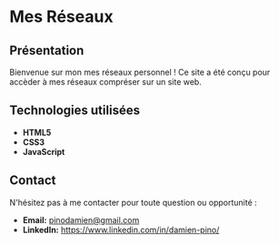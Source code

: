 # Mes Réseaux

## Présentation
Bienvenue sur mon mes réseaux personnel ! Ce site a été conçu pour accèder à mes réseaux compréser sur un site web.

## Technologies utilisées
* **HTML5**
* **CSS3**
* **JavaScript**

## Contact
N'hésitez pas à me contacter pour toute question ou opportunité :
* **Email:** pinodamien@gmail.com
* **LinkedIn:** https://www.linkedin.com/in/damien-pino/
